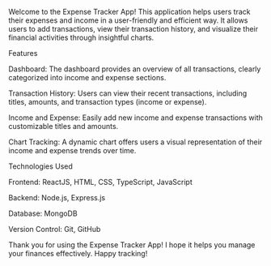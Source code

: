 Welcome to the Expense Tracker App! This application helps users track their expenses and income in a user-friendly and efficient way. It allows users to add transactions, view their transaction history, and visualize their financial activities through insightful charts.

Features

Dashboard: The dashboard provides an overview of all transactions, clearly categorized into income and expense sections.

Transaction History: Users can view their recent transactions, including titles, amounts, and transaction types (income or expense).

Income and Expense: Easily add new income and expense transactions with customizable titles and amounts.

Chart Tracking: A dynamic chart offers users a visual representation of their income and expense trends over time.

Technologies Used

Frontend: ReactJS, HTML, CSS, TypeScript, JavaScript

Backend: Node.js, Express.js

Database: MongoDB

Version Control: Git, GitHub

Thank you for using the Expense Tracker App! I hope it helps you manage your finances effectively. Happy tracking!
